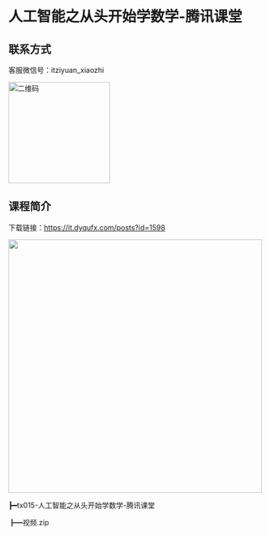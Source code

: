 # 人工智能之从头开始学数学-腾讯课堂

## 联系方式

客服微信号：itziyuan_xiaozhi

<img src="https://ziyuanyun.oss-cn-guangzhou.aliyuncs.com/common/20240614073449/666b82192834a.jpg" width="200" height="200" alt="二维码">

## 课程简介

下载链接：https://it.dyqufx.com/posts?id=1598

<img src="https://ziyuanyun.oss-cn-guangzhou.aliyuncs.com/yun/20240515183243/66448f4b1fa6c.jpg" width="500" alt="">

  ┣━tx015-人工智能之从头开始学数学-腾讯课堂

 ┣━视频.zip

  